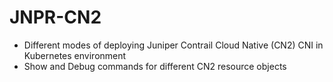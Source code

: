# JNPR-CN2


* Different modes of deploying Juniper Contrail Cloud Native (CN2) CNI in Kubernetes environment
* Show and Debug commands for different CN2 resource objects
